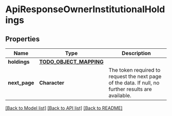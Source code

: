 # ApiResponseOwnerInstitutionalHoldings

[//]: # (CLASS:IntrinioSDK::ApiResponseOwnerInstitutionalHoldings)

[//]: # (KIND:object)

## Properties

[//]: # (START_DEFINITION)

Name | Type | Description
------------ | ------------- | -------------
**holdings** | [**TODO_OBJECT_MAPPING**](TODO_OBJECT_MAPPING.md) |  &nbsp;
**next_page** | **Character** | The token required to request the next page of the data. If null, no further results are available. &nbsp;

[//]: # (END_DEFINITION)


[//]: # (CONTAINED_CLASS:IntrinioSDK::TODO_OBJECT_MAPPING)


[[Back to Model list]](../README.md#documentation-for-models) [[Back to API list]](../README.md#documentation-for-api-endpoints) [[Back to README]](../README.md)


